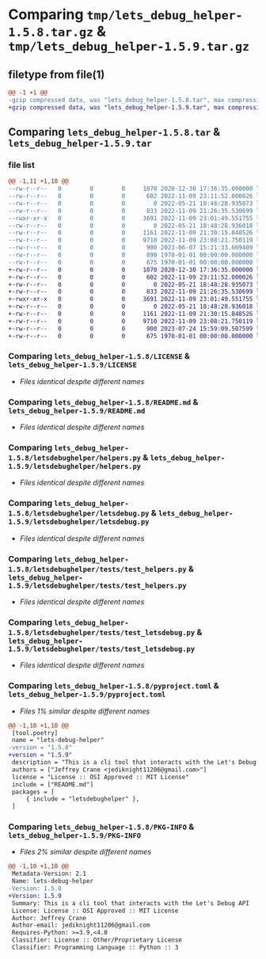 # Comparing `tmp/lets_debug_helper-1.5.8.tar.gz` & `tmp/lets_debug_helper-1.5.9.tar.gz`

## filetype from file(1)

```diff
@@ -1 +1 @@
-gzip compressed data, was "lets_debug_helper-1.5.8.tar", max compression
+gzip compressed data, was "lets_debug_helper-1.5.9.tar", max compression
```

## Comparing `lets_debug_helper-1.5.8.tar` & `lets_debug_helper-1.5.9.tar`

### file list

```diff
@@ -1,11 +1,10 @@
--rw-r--r--   0        0        0     1070 2020-12-30 17:36:35.000000 lets_debug_helper-1.5.8/LICENSE
--rw-r--r--   0        0        0      602 2022-11-09 23:11:52.000026 lets_debug_helper-1.5.8/README.md
--rw-r--r--   0        0        0        0 2022-05-21 18:48:28.935073 lets_debug_helper-1.5.8/letsdebughelper/__init__.py
--rw-r--r--   0        0        0      833 2022-11-09 21:26:35.530699 lets_debug_helper-1.5.8/letsdebughelper/helpers.py
--rwxr-xr-x   0        0        0     3691 2022-11-09 23:01:49.551755 lets_debug_helper-1.5.8/letsdebughelper/letsdebug.py
--rw-r--r--   0        0        0        0 2022-05-21 18:48:28.936018 lets_debug_helper-1.5.8/letsdebughelper/tests/__init__.py
--rw-r--r--   0        0        0     1161 2022-11-09 21:30:15.848526 lets_debug_helper-1.5.8/letsdebughelper/tests/test_helpers.py
--rw-r--r--   0        0        0     9710 2022-11-09 23:08:21.750119 lets_debug_helper-1.5.8/letsdebughelper/tests/test_letsdebug.py
--rw-r--r--   0        0        0      900 2023-06-07 15:21:33.669409 lets_debug_helper-1.5.8/pyproject.toml
--rw-r--r--   0        0        0      898 1970-01-01 00:00:00.000000 lets_debug_helper-1.5.8/setup.py
--rw-r--r--   0        0        0      675 1970-01-01 00:00:00.000000 lets_debug_helper-1.5.8/PKG-INFO
+-rw-r--r--   0        0        0     1070 2020-12-30 17:36:35.000000 lets_debug_helper-1.5.9/LICENSE
+-rw-r--r--   0        0        0      602 2022-11-09 23:11:52.000026 lets_debug_helper-1.5.9/README.md
+-rw-r--r--   0        0        0        0 2022-05-21 18:48:28.935073 lets_debug_helper-1.5.9/letsdebughelper/__init__.py
+-rw-r--r--   0        0        0      833 2022-11-09 21:26:35.530699 lets_debug_helper-1.5.9/letsdebughelper/helpers.py
+-rwxr-xr-x   0        0        0     3691 2022-11-09 23:01:49.551755 lets_debug_helper-1.5.9/letsdebughelper/letsdebug.py
+-rw-r--r--   0        0        0        0 2022-05-21 18:48:28.936018 lets_debug_helper-1.5.9/letsdebughelper/tests/__init__.py
+-rw-r--r--   0        0        0     1161 2022-11-09 21:30:15.848526 lets_debug_helper-1.5.9/letsdebughelper/tests/test_helpers.py
+-rw-r--r--   0        0        0     9710 2022-11-09 23:08:21.750119 lets_debug_helper-1.5.9/letsdebughelper/tests/test_letsdebug.py
+-rw-r--r--   0        0        0      900 2023-07-24 15:59:09.507599 lets_debug_helper-1.5.9/pyproject.toml
+-rw-r--r--   0        0        0      675 1970-01-01 00:00:00.000000 lets_debug_helper-1.5.9/PKG-INFO
```

### Comparing `lets_debug_helper-1.5.8/LICENSE` & `lets_debug_helper-1.5.9/LICENSE`

 * *Files identical despite different names*

### Comparing `lets_debug_helper-1.5.8/README.md` & `lets_debug_helper-1.5.9/README.md`

 * *Files identical despite different names*

### Comparing `lets_debug_helper-1.5.8/letsdebughelper/helpers.py` & `lets_debug_helper-1.5.9/letsdebughelper/helpers.py`

 * *Files identical despite different names*

### Comparing `lets_debug_helper-1.5.8/letsdebughelper/letsdebug.py` & `lets_debug_helper-1.5.9/letsdebughelper/letsdebug.py`

 * *Files identical despite different names*

### Comparing `lets_debug_helper-1.5.8/letsdebughelper/tests/test_helpers.py` & `lets_debug_helper-1.5.9/letsdebughelper/tests/test_helpers.py`

 * *Files identical despite different names*

### Comparing `lets_debug_helper-1.5.8/letsdebughelper/tests/test_letsdebug.py` & `lets_debug_helper-1.5.9/letsdebughelper/tests/test_letsdebug.py`

 * *Files identical despite different names*

### Comparing `lets_debug_helper-1.5.8/pyproject.toml` & `lets_debug_helper-1.5.9/pyproject.toml`

 * *Files 1% similar despite different names*

```diff
@@ -1,10 +1,10 @@
 [tool.poetry]
 name = "lets-debug-helper"
-version = "1.5.8"
+version = "1.5.9"
 description = "This is a cli tool that interacts with the Let's Debug API"
 authors = ["Jeffrey Crane <jediknight11206@gmail.com>"]
 license = "License :: OSI Approved :: MIT License"
 include = ["README.md"]
 packages = [
     { include = "letsdebughelper" },
 ]
```

### Comparing `lets_debug_helper-1.5.8/PKG-INFO` & `lets_debug_helper-1.5.9/PKG-INFO`

 * *Files 2% similar despite different names*

```diff
@@ -1,10 +1,10 @@
 Metadata-Version: 2.1
 Name: lets-debug-helper
-Version: 1.5.8
+Version: 1.5.9
 Summary: This is a cli tool that interacts with the Let's Debug API
 License: License :: OSI Approved :: MIT License
 Author: Jeffrey Crane
 Author-email: jediknight11206@gmail.com
 Requires-Python: >=3.9,<4.0
 Classifier: License :: Other/Proprietary License
 Classifier: Programming Language :: Python :: 3
```

